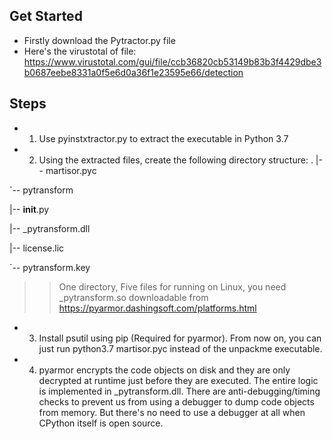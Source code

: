## Get Started
- Firstly download the Pytractor.py file
- Here's the virustotal of file: https://www.virustotal.com/gui/file/ccb36820cb53149b83b3f4429dbe3b0687eebe8331a0f5e6d0a36f1e23595e66/detection

## Steps

- 1. Use pyinstxtractor.py to extract the executable in Python 3.7
- 2. Using the extracted files, create the following directory structure:
.
|-- martisor.pyc

`-- pytransform

|-- __init__.py

|-- _pytransform.dll

|-- license.lic

`-- pytransform.key
>> One directory, Five files for running on Linux, you need _pytransform.so downloadable from https://pyarmor.dashingsoft.com/platforms.html

- 3. Install psutil using pip (Required for pyarmor). From now on, you can just run python3.7 martisor.pyc instead of the unpackme executable.
- 4. pyarmor encrypts the code objects on disk and they are only decrypted at runtime just before they are executed. The entire logic is implemented in _pytransform.dll. There are anti-debugging/timing checks to prevent us from using a debugger to dump code objects from memory. 
But there's no need to use a debugger at all when CPython itself is open source. 
